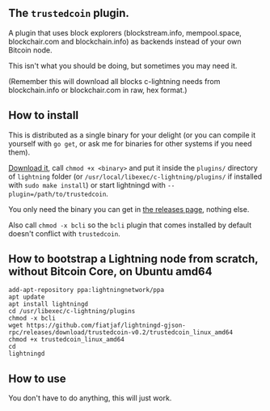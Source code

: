 ## The `trustedcoin` plugin.

A plugin that uses block explorers (blockstream.info, mempool.space, blockchair.com and blockchain.info) as backends instead of your own Bitcoin node.

This isn't what you should be doing, but sometimes you may need it.

(Remember this will download all blocks c-lightning needs from blockchain.info or blockchair.com in raw, hex format.)

## How to install

This is distributed as a single binary for your delight (or you can compile it yourself with `go get`, or ask me for binaries for other systems if you need them).

[Download it](https://github.com/fiatjaf/lightningd-gjson-rpc/releases), call `chmod +x <binary>` and put it inside the `plugins/` directory of `lightning` folder (or `/usr/local/libexec/c-lightning/plugins/` if installed with `sudo make install`) or start lightningd with `--plugin=/path/to/trustedcoin`.

You only need the binary you can get in [the releases page](https://github.com/fiatjaf/lightningd-gjson-rpc/releases), nothing else.

Also call `chmod -x bcli` so the `bcli` plugin that comes installed by default doesn't conflict with `trustedcoin`.

## How to bootstrap a Lightning node from scratch, without Bitcoin Core, on Ubuntu amd64

```
add-apt-repository ppa:lightningnetwork/ppa
apt update
apt install lightningd
cd /usr/libexec/c-lightning/plugins
chmod -x bcli
wget https://github.com/fiatjaf/lightningd-gjson-rpc/releases/download/trustedcoin-v0.2/trustedcoin_linux_amd64
chmod +x trustedcoin_linux_amd64
cd
lightningd
```

## How to use

You don't have to do anything, this will just work.
